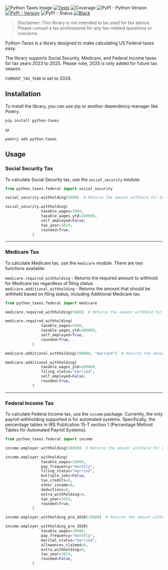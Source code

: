 ![Python Taxes Image](https://github.com/user-attachments/assets/6c62946b-e749-46bb-a84e-6321397f1753)
[![Tests](https://github.com/stacynoland/python-taxes/actions/workflows/test.yml/badge.svg)](https://github.com/stacynoland/python-taxes/actions/workflows/test.yml)
![Coverage](https://img.shields.io/badge/dynamic/json?url=https%3A%2F%2Fraw.githubusercontent.com%2Fstacynoland%2Fpython-taxes%2Frefs%2Fheads%2Fmain%2Fcoverage.json&query=%24.totals.percent_covered_display&suffix=%25&label=coverage&color=3fb831)
![PyPI - Python Version](https://img.shields.io/pypi/pyversions/python-taxes?logo=python&logoColor=yellow)
[![PyPI - Version](https://img.shields.io/pypi/v/python-taxes)](https://pypi.org/project/python-taxes/)
![PyPI - Status](https://img.shields.io/pypi/status/python-taxes)
[![Black](https://img.shields.io/badge/code%20style-black-000000)](https://github.com/psf/black)

> Disclaimer: This library is not intended to be used for tax advice. Please consult a tax professional for any tax-related questions or concerns.

Python-Taxes is a library designed to make calculating US Federal taxes easy.

The library supports Social Security, Medicare, and Federal Income taxes for tax years 2023 to 2025. Please note, 2025 is only added for future tax season.

`CURRENT_TAX_YEAR` is set to 2024.

## Installation

To install the library, you can use pip or another dependency manager like Poetry.

`pip install python-taxes`

or

`poetry add python-taxes`

## Usage

### Social Security Tax

To calculate Social Security tax, use the `social_security` module:

```python
from python_taxes.federal import social_security

social_security.withholding(5000)  # Returns the amount withheld for Social Security tax

social_security.withholding(
                taxable_wages=3000,
                taxable_wages_ytd=100000,
                self_employed=False,
                tax_year=2024,
                rounded=True,
            )
```
---
### Medicare Tax

To calculate Medicare tax, use the `medicare` module. There are two functions available:

`medicare.required_withholding` - Returns the required amount to withhold for Medicare tax regardless of filing status.
`medicare.additional_withholding` - Returns the amount that should be withheld based on filing status, including Additional Medicare tax.

```python
from python_taxes.federal import medicare

medicare.required_withholding(5000)  # Returns the amount withheld for Medicare tax

medicare.required_withholding(
                taxable_wages=5000,
                taxable_wages_ytd=100000,
                self_employed=True,
                rounded=True,
            )

medicare.additional_withholding(100000, "married")  # Returns the amount withheld for Medicare Tax and Additional Medicare tax, if applicable, based on filing status.

medicare.additional_withholding(
                taxable_wages_ytd=100000,
                filing_status="married",
                self_employed=False,
                rounded=True,
            )
```
---
### Federal Income Tax

To calculate Federal Income tax, use the `income` package. Currently, the only payroll withholding supported is for automated systems. Specifically, the percentage tables in IRS Publication 15-T section 1 (Percentage Method Tables for Automated Payroll Systems).

```python
from python_taxes.federal import income

income.employer_withholding(10000)  # Returns the amount withheld for Federal Income tax

income.employer_withholding(
                taxable_wages=10000,
                pay_frequency="monthly",
                filing_status="married",
                multiple_jobs=False,
                tax_credits=0,
                other_income=0,
                deductions=0,
                extra_withholding=0,
                tax_year=2024,
                rounded=True,
            )

income.employer_withholding_pre_2020(10000)  # Returns the amount withheld for Federal Income tax - using this method is required if Form W-4 is from 2019 or earlier.

income.employer_withholding_pre_2020(
                taxable_wages=10000,
                pay_frequency="monthly",
                marital_status="married",
                allowances_claimed=0,
                extra_withholding=0,
                tax_year=2024,
                rounded=False,
            )
```
